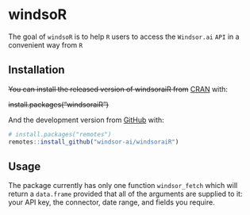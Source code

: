 
<!-- README.md is generated from README.Rmd. Please edit that file -->

# windsoR

<!-- badges: start -->
<!-- badges: end -->

The goal of `windsoR` is to help `R` users to access the `Windsor.ai`
`API` in a convenient way from `R`

## Installation

~~You can install the released version of windsoraiR from~~
[CRAN](https://CRAN.R-project.org) with:

~~install.packages(“windsoraiR”)~~

And the development version from [GitHub](https://github.com/) with:

``` r
# install.packages("remotes")
remotes::install_github("windsor-ai/windsoraiR")
```

## Usage

The package currently has only one function `windsor_fetch` which will
return a `data.frame` provided that all of the arguments are supplied to
it: your API key, the connector, date range, and fields you require.
